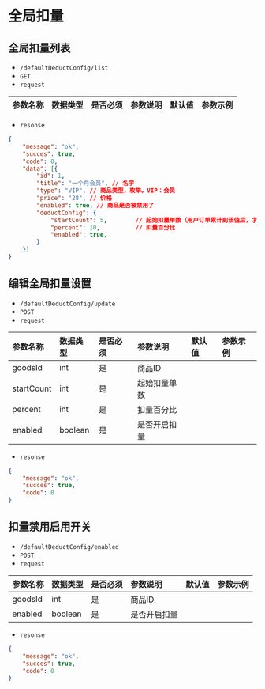 # 全局扣量
## 全局扣量列表
- `/defaultDeductConfig/list`
- `GET`
- `request`

| 参数名称 | 数据类型 | 是否必须 |参数说明|默认值|参数示例|
| :-----| :---- | :---- | :---- | :---- | :---- |

- `resonse`
```json
{
    "message": "ok",
    "succes": true,
    "code": 0,
    "data": [{
        "id": 1,
        "title": "一个月会员", // 名字
        "type": "VIP", // 商品类型，枚举。VIP：会员
        "price": "28", // 价格
        "enabled": true, // 商品是否被禁用了
        "deductConfig": {
            "startCount": 5,        // 起始扣量单数（用户订单累计到该值后，才会进行扣量计算）
            "percent": 10,          // 扣量百分比
            "enabled": true,
        }
    }]
}
```


## 编辑全局扣量设置
- `/defaultDeductConfig/update`
- `POST`
- `request`

| 参数名称 | 数据类型 | 是否必须 |参数说明|默认值|参数示例|
| :-----| :---- | :---- | :---- | :---- | :---- |
| goodsId | int | 是 | 商品ID|||
| startCount | int | 是 | 起始扣量单数|||
| percent | int | 是 | 扣量百分比|||
| enabled | boolean | 是 | 是否开启扣量|||

- `resonse`
```json
{
    "message": "ok",
    "succes": true,
    "code": 0
}
```

## 扣量禁用启用开关
- `/defaultDeductConfig/enabled`
- `POST`
- `request`

| 参数名称 | 数据类型 | 是否必须 |参数说明|默认值|参数示例|
| :-----| :---- | :---- | :---- | :---- | :---- |
| goodsId | int | 是 | 商品ID|||
| enabled | boolean | 是 | 是否开启扣量|||

- `resonse`
```json
{
    "message": "ok",
    "succes": true,
    "code": 0
}
```